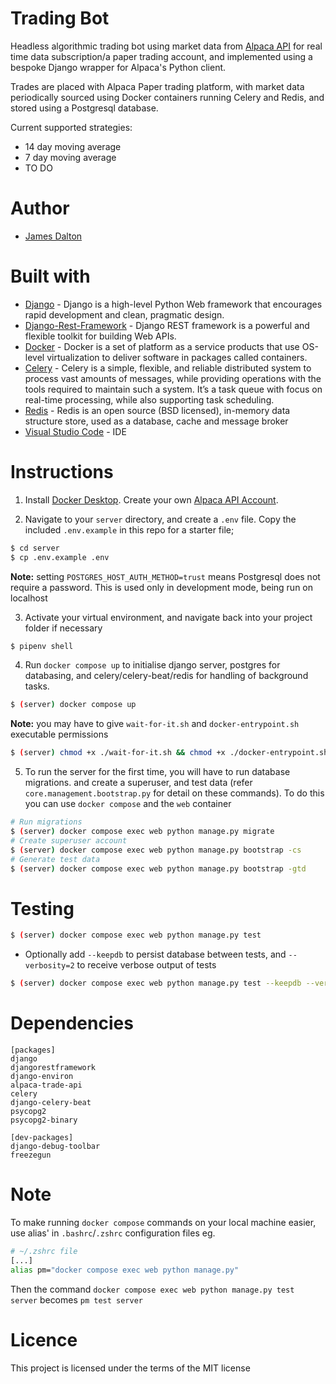 # **Trading Bot**

Headless algorithmic trading bot using market data from [Alpaca API](https://alpaca.markets/docs/api-documentation/) for real time data subscription/a paper trading account, and implemented using a bespoke Django wrapper for Alpaca's Python client.

Trades are placed with Alpaca Paper trading platform, with market data periodically sourced using Docker containers running Celery and Redis, and stored using a Postgresql database.

Current supported strategies:

- 14 day moving average
- 7 day moving average
- TO DO

# Author

- [James Dalton](https://jamesdalton.io)

# Built with

- [Django](https://nodejs.org/en/) - Django is a high-level Python Web framework that encourages rapid development and clean, pragmatic design.
- [Django-Rest-Framework](https://www.django-rest-framework.org/) - Django REST framework is a powerful and flexible toolkit for building Web APIs.
- [Docker](https://www.docker.com/) - Docker is a set of platform as a service products that use OS-level virtualization to deliver software in packages called containers.
- [Celery](https://docs.celeryproject.org/en/stable/index.html#) - Celery is a simple, flexible, and reliable distributed system to process vast amounts of messages, while providing operations with the tools required to maintain such a system. It’s a task queue with focus on real-time processing, while also supporting task scheduling.
- [Redis](https://redis.io/) - Redis is an open source (BSD licensed), in-memory data structure store, used as a database, cache and message broker
- [Visual Studio Code](https://code.visualstudio.com/) - IDE

# Instructions

1. Install [Docker Desktop](https://www.docker.com/products/docker-desktop). Create your own [Alpaca API Account](https://app.alpaca.markets/signup).

2. Navigate to your `server` directory, and create a `.env` file. Copy the included `.env.example` in this repo for a starter file;

```sh
$ cd server
$ cp .env.example .env
```

**Note:** setting `POSTGRES_HOST_AUTH_METHOD=trust` means Postgresql does not require a password. This is used only in development mode, being run on localhost

3. Activate your virtual environment, and navigate back into your project folder if necessary

```sh
$ pipenv shell
```

4. Run `docker compose up` to initialise django server, postgres for databasing, and celery/celery-beat/redis for handling of background tasks.

```sh
$ (server) docker compose up
```

**Note:** you may have to give `wait-for-it.sh` and `docker-entrypoint.sh` executable permissions

```sh
$ (server) chmod +x ./wait-for-it.sh && chmod +x ./docker-entrypoint.sh
```

5. To run the server for the first time, you will have to run database migrations. and create a superuser, and test data (refer `core.management.bootstrap.py` for detail on these commands). To do this you can use `docker compose` and the `web` container

```sh
# Run migrations
$ (server) docker compose exec web python manage.py migrate
# Create superuser account
$ (server) docker compose exec web python manage.py bootstrap -cs
# Generate test data
$ (server) docker compose exec web python manage.py bootstrap -gtd
```

# Testing

```sh
$ (server) docker compose exec web python manage.py test
```

- Optionally add `--keepdb` to persist database between tests, and `--verbosity=2` to receive verbose output of tests

```sh
$ (server) docker compose exec web python manage.py test --keepdb --verbosity=2
```

# Dependencies

```
[packages]
django
djangorestframework
django-environ
alpaca-trade-api
celery
django-celery-beat
psycopg2
psycopg2-binary

[dev-packages]
django-debug-toolbar
freezegun
```

# Note

To make running `docker compose` commands on your local machine easier, use alias' in `.bashrc`/`.zshrc` configuration files eg.

```sh
# ~/.zshrc file
[...]
alias pm="docker compose exec web python manage.py"
```

Then the command `docker compose exec web python manage.py test server` becomes `pm test server`

# Licence

This project is licensed under the terms of the MIT license

